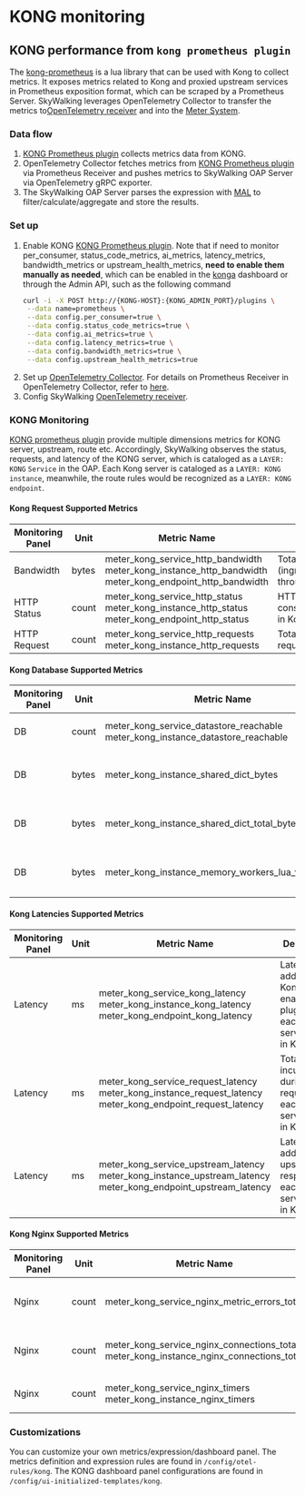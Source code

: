 # KONG monitoring

## KONG performance from `kong prometheus plugin`
The [kong-prometheus](https://github.com/Kong/kong/tree/master/kong/plugins/prometheus) is a lua library that can be used with Kong to collect metrics.
It exposes metrics related to Kong and proxied upstream services in Prometheus exposition format, which can be scraped by a Prometheus Server.
SkyWalking leverages OpenTelemetry Collector to transfer the metrics to[OpenTelemetry receiver](opentelemetry-receiver.md) 
and into the [Meter System](./../../concepts-and-designs/meter.md).

### Data flow
1. [KONG Prometheus plugin](https://docs.konghq.com/hub/kong-inc/prometheus/) collects metrics data from KONG.
2. OpenTelemetry Collector fetches metrics from [KONG Prometheus plugin](https://docs.konghq.com/hub/kong-inc/prometheus/) via 
   Prometheus Receiver and pushes metrics to SkyWalking OAP Server via OpenTelemetry gRPC exporter.
3. The SkyWalking OAP Server parses the expression with [MAL](../../concepts-and-designs/mal.md) to filter/calculate/aggregate and store the results.

### Set up
1. Enable KONG [KONG Prometheus plugin](https://docs.konghq.com/hub/kong-inc/prometheus/). Note that if need to monitor per_consumer, 
   status_code_metrics, ai_metrics, latency_metrics, bandwidth_metrics or upstream_health_metrics, **need to enable them manually as needed**, 
   which can be enabled in the [konga](https://pantsel.github.io/konga/) dashboard or through the Admin API, such as the following command
   ~~~bash
   curl -i -X POST http://{KONG-HOST}:{KONG_ADMIN_PORT}/plugins \
    --data name=prometheus \
    --data config.per_consumer=true \
    --data config.status_code_metrics=true \
    --data config.ai_metrics=true \
    --data config.latency_metrics=true \
    --data config.bandwidth_metrics=true \
    --data config.upstream_health_metrics=true
   ~~~
2. Set up [OpenTelemetry Collector](https://opentelemetry.io/docs/collector/getting-started/#docker). 
   For details on Prometheus Receiver in OpenTelemetry Collector, refer to [here](../../../../test/e2e-v2/cases/kong/otel-collector-config.yaml).
3. Config SkyWalking [OpenTelemetry receiver](opentelemetry-receiver.md).

### KONG Monitoring

[KONG prometheus plugin](https://docs.konghq.com/hub/kong-inc/prometheus/) provide multiple dimensions metrics for KONG server, upstream, route etc.
Accordingly, SkyWalking observes the status, requests, and latency of the KONG server, which is cataloged as a `LAYER: KONG` `Service` in the OAP.
Each Kong server is cataloged as a `LAYER: KONG` `instance`, meanwhile, the route rules would be recognized as a `LAYER: KONG` `endpoint`.


#### Kong Request Supported Metrics

| Monitoring Panel | Unit  | Metric Name                                                                                                       | Description                                          | Data Source |
|------------------|-------|-------------------------------------------------------------------------------------------------------------------|------------------------------------------------------|-------------|
| Bandwidth        | bytes | meter_kong_service_http_bandwidth<br />meter_kong_instance_http_bandwidth<br />meter_kong_endpoint_http_bandwidth | Total bandwidth (ingress/egress) throughput          | Kong        |
| HTTP Status      | count | meter_kong_service_http_status<br />meter_kong_instance_http_status<br />meter_kong_endpoint_http_status          | HTTP status codes per consumer/service/route in Kong | Kong        |
| HTTP Request     | count | meter_kong_service_http_requests<br />meter_kong_instance_http_requests                                           | Total number of requests                             | Kong        |

#### Kong Database Supported Metrics

| Monitoring Panel | Unit  | Metric Name                                                                         | Description                               | Data Source |
|------------------|-------|-------------------------------------------------------------------------------------|-------------------------------------------|-------------|
| DB               | count | meter_kong_service_datastore_reachable<br />meter_kong_instance_datastore_reachable | Datastore reachable from Kong             | Kong        |
| DB               | bytes | meter_kong_instance_shared_dict_bytes                                               | Allocated slabs in bytes in a shared_dict | Kong        |
| DB               | bytes | meter_kong_instance_shared_dict_total_bytes                                         | Total capacity in bytes of a shared_dict  | Kong        |
| DB               | bytes | meter_kong_instance_memory_workers_lua_vms_bytes                                    | Allocated bytes in worker Lua VM          | Kong        |

#### Kong Latencies Supported Metrics

| Monitoring Panel | Unit | Metric Name                                                                                                             | Description                                                              | Data Source |
|------------------|------|-------------------------------------------------------------------------------------------------------------------------|--------------------------------------------------------------------------|-------------|
| Latency          | ms   | meter_kong_service_kong_latency<br />meter_kong_instance_kong_latency<br />meter_kong_endpoint_kong_latency             | Latency added by Kong and enabled plugins for each service/route in Kong | Kong        |
| Latency          | ms   | meter_kong_service_request_latency<br />meter_kong_instance_request_latency<br />meter_kong_endpoint_request_latency    | Total latency incurred during requests for each service/route in Kong    | Kong        |
| Latency          | ms   | meter_kong_service_upstream_latency<br />meter_kong_instance_upstream_latency<br />meter_kong_endpoint_upstream_latency | Latency added by upstream response for each service/route in Kong        | Kong        |


#### Kong Nginx Supported Metrics

| Monitoring Panel | Unit  | Metric Name                                                                                 | Description                           | Data Source |
|------------------|-------|---------------------------------------------------------------------------------------------|---------------------------------------|-------------|
| Nginx            | count | meter_kong_service_nginx_metric_errors_total                                                | Number of nginx-lua-prometheus errors | Kong        |
| Nginx            | count | meter_kong_service_nginx_connections_total<br />meter_kong_instance_nginx_connections_total | Number of connections by subsystem    | Kong        |
| Nginx            | count | meter_kong_service_nginx_timers<br />meter_kong_instance_nginx_timers                       | Number of Nginx timers                | Kong        |

### Customizations
You can customize your own metrics/expression/dashboard panel.
The metrics definition and expression rules are found in `/config/otel-rules/kong`.
The KONG dashboard panel configurations are found in `/config/ui-initialized-templates/kong`.